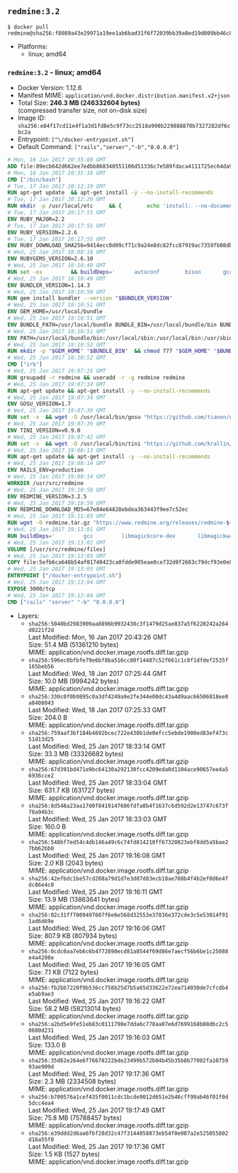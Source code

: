 ## `redmine:3.2`

```console
$ docker pull redmine@sha256:f8089a43e29971a19ee1ab6bad31f6f72039bb39a8ed19d009bb46c8740c03b0
```

-	Platforms:
	-	linux; amd64

### `redmine:3.2` - linux; amd64

-	Docker Version: 1.12.6
-	Manifest MIME: `application/vnd.docker.distribution.manifest.v2+json`
-	Total Size: **246.3 MB (246332604 bytes)**  
	(compressed transfer size, not on-disk size)
-	Image ID: `sha256:e84f17cd11e4f1a3d1fd8e5c9f73cc2518a990b229888870b7327282df6cbc2a`
-	Entrypoint: `["\/docker-entrypoint.sh"]`
-	Default Command: `["rails","server","-b","0.0.0.0"]`

```dockerfile
# Mon, 16 Jan 2017 20:35:09 GMT
ADD file:89ecb642d662ee7edbb868340551106d51336c7e589fdaca4111725ec64da957 in / 
# Mon, 16 Jan 2017 20:35:16 GMT
CMD ["/bin/bash"]
# Tue, 17 Jan 2017 20:12:19 GMT
RUN apt-get update 	&& apt-get install -y --no-install-recommends 		bzip2 		ca-certificates 		libffi-dev 		libgdbm3 		libssl-dev 		libyaml-dev 		procps 		zlib1g-dev 	&& rm -rf /var/lib/apt/lists/*
# Tue, 17 Jan 2017 20:12:20 GMT
RUN mkdir -p /usr/local/etc 	&& { 		echo 'install: --no-document'; 		echo 'update: --no-document'; 	} >> /usr/local/etc/gemrc
# Tue, 17 Jan 2017 20:17:55 GMT
ENV RUBY_MAJOR=2.2
# Tue, 17 Jan 2017 20:17:55 GMT
ENV RUBY_VERSION=2.2.6
# Tue, 17 Jan 2017 20:17:55 GMT
ENV RUBY_DOWNLOAD_SHA256=9414ecc0d09cf71c9a24e8dc82fcc87919ac7359fb08db2791d6c32bfd157339
# Wed, 25 Jan 2017 18:08:18 GMT
ENV RUBYGEMS_VERSION=2.6.10
# Wed, 25 Jan 2017 18:10:49 GMT
RUN set -ex 		&& buildDeps=' 		autoconf 		bison 		gcc 		libbz2-dev 		libgdbm-dev 		libglib2.0-dev 		libncurses-dev 		libreadline-dev 		libxml2-dev 		libxslt-dev 		make 		ruby 		wget 		xz-utils 	' 	&& apt-get update 	&& apt-get install -y --no-install-recommends $buildDeps 	&& rm -rf /var/lib/apt/lists/* 		&& wget -O ruby.tar.xz "https://cache.ruby-lang.org/pub/ruby/${RUBY_MAJOR%-rc}/ruby-$RUBY_VERSION.tar.xz" 	&& echo "$RUBY_DOWNLOAD_SHA256 *ruby.tar.xz" | sha256sum -c - 		&& mkdir -p /usr/src/ruby 	&& tar -xJf ruby.tar.xz -C /usr/src/ruby --strip-components=1 	&& rm ruby.tar.xz 		&& cd /usr/src/ruby 		&& { 		echo '#define ENABLE_PATH_CHECK 0'; 		echo; 		cat file.c; 	} > file.c.new 	&& mv file.c.new file.c 		&& autoconf 	&& ./configure --disable-install-doc --enable-shared 	&& make -j"$(nproc)" 	&& make install 		&& apt-get purge -y --auto-remove $buildDeps 	&& cd / 	&& rm -r /usr/src/ruby 		&& gem update --system "$RUBYGEMS_VERSION"
# Wed, 25 Jan 2017 18:10:49 GMT
ENV BUNDLER_VERSION=1.14.3
# Wed, 25 Jan 2017 18:10:50 GMT
RUN gem install bundler --version "$BUNDLER_VERSION"
# Wed, 25 Jan 2017 18:10:51 GMT
ENV GEM_HOME=/usr/local/bundle
# Wed, 25 Jan 2017 18:10:51 GMT
ENV BUNDLE_PATH=/usr/local/bundle BUNDLE_BIN=/usr/local/bundle/bin BUNDLE_SILENCE_ROOT_WARNING=1 BUNDLE_APP_CONFIG=/usr/local/bundle
# Wed, 25 Jan 2017 18:10:51 GMT
ENV PATH=/usr/local/bundle/bin:/usr/local/sbin:/usr/local/bin:/usr/sbin:/usr/bin:/sbin:/bin
# Wed, 25 Jan 2017 18:10:52 GMT
RUN mkdir -p "$GEM_HOME" "$BUNDLE_BIN" 	&& chmod 777 "$GEM_HOME" "$BUNDLE_BIN"
# Wed, 25 Jan 2017 18:10:52 GMT
CMD ["irb"]
# Wed, 25 Jan 2017 19:07:25 GMT
RUN groupadd -r redmine && useradd -r -g redmine redmine
# Wed, 25 Jan 2017 19:07:34 GMT
RUN apt-get update && apt-get install -y --no-install-recommends 		ca-certificates 		wget 	&& rm -rf /var/lib/apt/lists/*
# Wed, 25 Jan 2017 19:07:34 GMT
ENV GOSU_VERSION=1.7
# Wed, 25 Jan 2017 19:07:39 GMT
RUN set -x 	&& wget -O /usr/local/bin/gosu "https://github.com/tianon/gosu/releases/download/$GOSU_VERSION/gosu-$(dpkg --print-architecture)" 	&& wget -O /usr/local/bin/gosu.asc "https://github.com/tianon/gosu/releases/download/$GOSU_VERSION/gosu-$(dpkg --print-architecture).asc" 	&& export GNUPGHOME="$(mktemp -d)" 	&& gpg --keyserver ha.pool.sks-keyservers.net --recv-keys B42F6819007F00F88E364FD4036A9C25BF357DD4 	&& gpg --batch --verify /usr/local/bin/gosu.asc /usr/local/bin/gosu 	&& rm -r "$GNUPGHOME" /usr/local/bin/gosu.asc 	&& chmod +x /usr/local/bin/gosu 	&& gosu nobody true
# Wed, 25 Jan 2017 19:07:39 GMT
ENV TINI_VERSION=v0.9.0
# Wed, 25 Jan 2017 19:07:42 GMT
RUN set -x 	&& wget -O /usr/local/bin/tini "https://github.com/krallin/tini/releases/download/$TINI_VERSION/tini" 	&& wget -O /usr/local/bin/tini.asc "https://github.com/krallin/tini/releases/download/$TINI_VERSION/tini.asc" 	&& export GNUPGHOME="$(mktemp -d)" 	&& gpg --keyserver ha.pool.sks-keyservers.net --recv-keys 6380DC428747F6C393FEACA59A84159D7001A4E5 	&& gpg --batch --verify /usr/local/bin/tini.asc /usr/local/bin/tini 	&& rm -r "$GNUPGHOME" /usr/local/bin/tini.asc 	&& chmod +x /usr/local/bin/tini 	&& tini -h
# Wed, 25 Jan 2017 19:08:13 GMT
RUN apt-get update && apt-get install -y --no-install-recommends 		imagemagick 		libmysqlclient18 		libpq5 		libsqlite3-0 				bzr 		git 		mercurial 		openssh-client 		subversion 	&& rm -rf /var/lib/apt/lists/*
# Wed, 25 Jan 2017 19:08:14 GMT
ENV RAILS_ENV=production
# Wed, 25 Jan 2017 19:08:14 GMT
WORKDIR /usr/src/redmine
# Wed, 25 Jan 2017 19:10:58 GMT
ENV REDMINE_VERSION=3.2.5
# Wed, 25 Jan 2017 19:10:59 GMT
ENV REDMINE_DOWNLOAD_MD5=67e84e64828ebdea363443f9ee7c52ec
# Wed, 25 Jan 2017 19:11:03 GMT
RUN wget -O redmine.tar.gz "https://www.redmine.org/releases/redmine-${REDMINE_VERSION}.tar.gz" 	&& echo "$REDMINE_DOWNLOAD_MD5 redmine.tar.gz" | md5sum -c - 	&& tar -xvf redmine.tar.gz --strip-components=1 	&& rm redmine.tar.gz files/delete.me log/delete.me 	&& mkdir -p tmp/pdf public/plugin_assets 	&& chown -R redmine:redmine ./
# Wed, 25 Jan 2017 19:13:01 GMT
RUN buildDeps=' 		gcc 		libmagickcore-dev 		libmagickwand-dev 		libmysqlclient-dev 		libpq-dev 		libsqlite3-dev 		make 		patch 	' 	&& set -ex 	&& apt-get update && apt-get install -y $buildDeps --no-install-recommends 	&& rm -rf /var/lib/apt/lists/* 	&& bundle install --without development test 	&& for adapter in mysql2 postgresql sqlite3; do 		echo "$RAILS_ENV:" > ./config/database.yml; 		echo "  adapter: $adapter" >> ./config/database.yml; 		bundle install --without development test; 	done 	&& rm ./config/database.yml 	&& apt-get purge -y --auto-remove $buildDeps
# Wed, 25 Jan 2017 19:13:02 GMT
VOLUME [/usr/src/redmine/files]
# Wed, 25 Jan 2017 19:13:03 GMT
COPY file:5efb6ca648b54af01740423ca0fdde905eae0ce732d8f2683c79dcf93e0e86c5 in / 
# Wed, 25 Jan 2017 19:13:03 GMT
ENTRYPOINT ["/docker-entrypoint.sh"]
# Wed, 25 Jan 2017 19:13:04 GMT
EXPOSE 3000/tcp
# Wed, 25 Jan 2017 19:13:04 GMT
CMD ["rails" "server" "-b" "0.0.0.0"]
```

-	Layers:
	-	`sha256:5040bd2983909aa8896b9932438c3f1479d25ae837a5f6220242a264d0221f2d`  
		Last Modified: Mon, 16 Jan 2017 20:43:26 GMT  
		Size: 51.4 MB (51361210 bytes)  
		MIME: application/vnd.docker.image.rootfs.diff.tar.gzip
	-	`sha256:596ec0bfbfe79e6bf8ba516cc80f14487c52f661c1c8f1dfdef2535f165beb56`  
		Last Modified: Wed, 18 Jan 2017 07:25:44 GMT  
		Size: 10.0 MB (9994242 bytes)  
		MIME: application/vnd.docker.image.rootfs.diff.tar.gzip
	-	`sha256:330c0f0b9895c0a3df4249a9e2fe344e00dc43a4d9aac66506818ee0a8408043`  
		Last Modified: Wed, 18 Jan 2017 07:25:33 GMT  
		Size: 204.0 B  
		MIME: application/vnd.docker.image.rootfs.diff.tar.gzip
	-	`sha256:759aaf3bf184b4692bcec722e430b1de0efcc5ebde1900ed83ef473c51d13d25`  
		Last Modified: Wed, 25 Jan 2017 18:33:14 GMT  
		Size: 33.3 MB (33326682 bytes)  
		MIME: application/vnd.docker.image.rootfs.diff.tar.gzip
	-	`sha256:67d391bd471e9bc64130a292130fcc4209eda0d1104ace90657ee4a56936cce2`  
		Last Modified: Wed, 25 Jan 2017 18:33:04 GMT  
		Size: 631.7 KB (631727 bytes)  
		MIME: application/vnd.docker.image.rootfs.diff.tar.gzip
	-	`sha256:8d548a23aa17d0f8419147686fdfa8b4f1637c6d592d2e13747c673f78a94b3c`  
		Last Modified: Wed, 25 Jan 2017 18:33:03 GMT  
		Size: 160.0 B  
		MIME: application/vnd.docker.image.rootfs.diff.tar.gzip
	-	`sha256:548bf7ed54c4db146a49c6c74fd814210ff67320823ebf8dd5a5bae27bb62bb0`  
		Last Modified: Wed, 25 Jan 2017 19:16:08 GMT  
		Size: 2.0 KB (2043 bytes)  
		MIME: application/vnd.docker.image.rootfs.diff.tar.gzip
	-	`sha256:42efbdc1be57cd208a79d1d7e3d07d83ecb18ae788b4f4b2ef0d6e4fdc86e4c0`  
		Last Modified: Wed, 25 Jan 2017 19:16:11 GMT  
		Size: 13.9 MB (13863641 bytes)  
		MIME: application/vnd.docker.image.rootfs.diff.tar.gzip
	-	`sha256:02c31ff7009497607f6e6e568d32553e37836e372cde3c5e53014f911ad6d69e`  
		Last Modified: Wed, 25 Jan 2017 19:16:06 GMT  
		Size: 807.9 KB (807934 bytes)  
		MIME: application/vnd.docker.image.rootfs.diff.tar.gzip
	-	`sha256:0cdc0aa7eb6c6b4772890ecd81a8544f69d86e7aecf56b6be1c25088e4a4208e`  
		Last Modified: Wed, 25 Jan 2017 19:16:05 GMT  
		Size: 7.1 KB (7122 bytes)  
		MIME: application/vnd.docker.image.rootfs.diff.tar.gzip
	-	`sha256:fb2bb7220f9b536cc758b25d7b5a65d33622e72ea714030de7cfcdb4e5ab9ae3`  
		Last Modified: Wed, 25 Jan 2017 19:16:22 GMT  
		Size: 58.2 MB (58213014 bytes)  
		MIME: application/vnd.docker.image.rootfs.diff.tar.gzip
	-	`sha256:a2bd5e9fe51eb83c0111790e7dda6c778aa07e6d7699168b08dbc2c50680d231`  
		Last Modified: Wed, 25 Jan 2017 19:16:03 GMT  
		Size: 133.0 B  
		MIME: application/vnd.docker.image.rootfs.diff.tar.gzip
	-	`sha256:35d62e264e6f76678222bde23499b572b04b45b35b8b77002fa1075993ae909d`  
		Last Modified: Wed, 25 Jan 2017 19:17:36 GMT  
		Size: 2.3 MB (2334508 bytes)  
		MIME: application/vnd.docker.image.rootfs.diff.tar.gzip
	-	`sha256:b700576a1cef435f0011cdc1bcde9012d651e2b46cff99ab46f01f0d5dcc4ea4`  
		Last Modified: Wed, 25 Jan 2017 19:17:49 GMT  
		Size: 75.8 MB (75788457 bytes)  
		MIME: application/vnd.docker.image.rootfs.diff.tar.gzip
	-	`sha256:e39ddd2d6aa6fbf28d32c47f3144058873eb54f0e087a2e525055802d16a55f0`  
		Last Modified: Wed, 25 Jan 2017 19:17:36 GMT  
		Size: 1.5 KB (1527 bytes)  
		MIME: application/vnd.docker.image.rootfs.diff.tar.gzip
